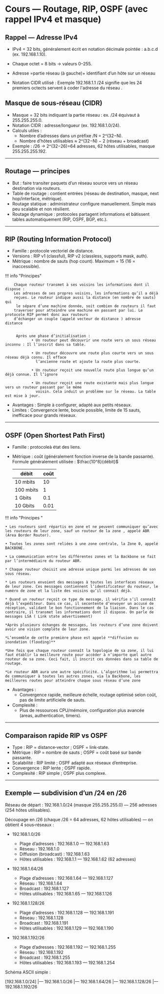 # Cours — Routage, RIP, OSPF (avec rappel IPv4 et masque)



## Rappel — Adresse IPv4
- IPv4 = 32 bits, généralement écrit en notation décimale pointée : a.b.c.d (ex. 192.168.1.10).
- Chaque octet = 8 bits → valeurs 0–255.
- Adresse =partie réseau (à gauche)+ identifiant d’un hôte sur un réseau 

- Notation CIDR utilisé : Exemple 192.168.1.1 /24 signifie que les 24 premiers octects servent à coder l'adresse du réseau .

## Masque de sous‑réseau (CIDR)
- Masque = 32 bits indiquant la partie réseau : ex. /24 équivaut à 255.255.255.0.
- Notation CIDR : adresse/longueur (ex. 192.168.1.0/24).
- Calculs utiles :
    - Nombre d’adresses dans un préfixe /N = 2^(32−N).
    - Nombre d’hôtes utilisables ≈ 2^(32−N) − 2 (réseau + broadcast) 
- Exemple : /26 → 2^(32−26)=64 adresses, 62 hôtes utilisables, masque 255.255.255.192.

---

## Routage — principes
- But : faire transiter paquets d’un réseau source vers un réseau destination via routeurs.
- Table de routage : contient entrées (réseau de destination, masque, next hop/interface, métrique).
- Routage statique : administrateur configure manuellement. Simple mais peu scalable et non résilient.
- Routage dynamique : protocoles partagent informations et bâtissent tables automatiquement (RIP, OSPF, BGP, etc.).

---

## RIP (Routing Information Protocol)
- Famille : protocole vectoriel de distance.
- Versions : RIP v1 (classful), RIP v2 (classless, supports mask, auth).
- Métrique : nombre de sauts (hop count). Maximum = 15 (16 = inaccessible).

!!! info "Principes"

        Chaque routeur transmet à ses voisins les informations dont il dispose :
        Les adresses de ses propres voisins, les informations qu’il a déjà 
        reçues. Le routeur indique aussi la distance (en nombre de sauts) qui
         le sépare d’une machine donnée, soit combien de routeurs il faut
        traverser pour atteindre une machine en passant par lui. Le protocole RIP permet donc aux routeurs  
        d’échanger un couple (appelé vecteur de distance ) adresse distance


         Après une phase d’initialisation :
                • Un routeur peut découvrir une route vers un sous réseau inconnu : Il l’inscrit dans sa table.
        
                • Un routeur découvre une route plus courte vers un sous réseau déjà connu. Il efface
                  l’ancienne route et ajoute la route plus courte.
        
                • Un routeur reçoit une nouvelle route plus longue qu’un déjà connue. Il l’ignore
             
                • Un routeur reçoit une route existante mais plus longue vers un routeur passant par le même
                  voisin. Cela induit un problème sur le réseau. La table est mise à jour.
   
- Avantages : Simple à configurer, adapté aux petits réseaux.
- Limites :   Convergence lente, boucle possible, limite de 15 sauts, inefficace pour grands réseaux.


---

## OSPF (Open Shortest Path First)
- Famille : protocoleà état des liens.
- Métrique : coût (généralement fonction inverse de la bande passante).         
    Formule généralement utilisée : $\frac{10^8}{débit}$ 

  | débit | coût |
  | -- | -- |
  |10 mbits| 10|
  |100 mbits| 1|
  |1 Gbits| 0.1|
  | 10 Gbits| 0.01|

!!! info "Principes "
    
    • Les routeurs sont répartis en zone et ne peuvent communiquer qu’avec les routeurs de leur zone, sauf un routeur de la zone , appelé ABR (Area Border Router).

    • Toutes les zones sont reliées à une zone centrale, la Zone 0, appelé BACKBONE.

    • La communication entre les différentes zones et la Backbone se fait par l’intermédiaire du routeur ABR.

    * Chaque routeur choisit une adresse unique parmi les adresses de son sous réseau.

    * Les routeurs envoient des messages à toutes les interfaces réseaux de leur zone. Ces messages contiennent l’identificateur du routeur, le numéro de zone et la liste des voisins qu’il connait déjà.

    * Quand un routeur reçoit ce type de message, il vérifie s’il connaît déjà l’expéditeur. Dans ce cas, il secontente d’envoyer un accusé de réception, validant le bon fonctionnement de la liaison. Dans le cas contraire, il transmet les informations dont il dispose. On parle de messages LSA ( Link state advertisement)

    *Après plusieurs échanges de messages, les routeurs d’une zone doivent avoir une vision complète de leur zone.

    *L’ensemble de cette première phase est appelé **diffusion ou inondation (flooding)**

    *Une fois que chaque routeur connaît la topologie de sa zone, il lui faut établir la meilleure route pour accéder à n’importe quel autre routeur de sa zone. Ceci fait, il inscrit ces données dans sa table de routage.

    *Le routeur ABR aura une autre spécificité. L’algorithme lui permettra de communiquer à toutes les autres zones, via la Backbone, les meilleures routes pour atteindre chaque sous réseau d’une zone

- Avantages :
    - Convergence rapide, meilleure échelle, routage optimisé selon coût, pas de limite artificielle de sauts.
- Complexité :
    - Plus de ressources CPU/mémoire, configuration plus avancée (areas, authentication, timers).

---

## Comparaison rapide RIP vs OSPF
- Type : RIP = distance‑vector ; OSPF = link‑state.
- Métrique : RIP = nombre de sauts ; OSPF = coût basé sur bande passante.
- Scalabilité : RIP limité ; OSPF adapté aux réseaux d’entreprise.
- Convergence : RIP lente ; OSPF rapide.
- Complexité : RIP simple ; OSPF plus complexe.

---




## Exemple — subdivision d’un /24 en /26

Réseau de départ : 192.168.1.0/24 (masque 255.255.255.0) — 256 adresses (254 hôtes utilisables).

Découpage en /26 (chaque /26 = 64 adresses, 62 hôtes utilisables) — on obtient 4 sous‑réseaux :

- 192.168.1.0/26  
    - Plage d’adresses : 192.168.1.0 — 192.168.1.63  
    - Réseau : 192.168.1.0  
    - Diffusion (broadcast) : 192.168.1.63  
    - Hôtes utilisables : 192.168.1.1 — 192.168.1.62 (62 adresses)

- 192.168.1.64/26  
    - Plage d’adresses : 192.168.1.64 — 192.168.1.127  
    - Réseau : 192.168.1.64  
    - Broadcast : 192.168.1.127  
    - Hôtes utilisables : 192.168.1.65 — 192.168.1.126

- 192.168.1.128/26  
    - Plage d’adresses : 192.168.1.128 — 192.168.1.191  
    - Réseau : 192.168.1.128  
    - Broadcast : 192.168.1.191  
    - Hôtes utilisables : 192.168.1.129 — 192.168.1.190

- 192.168.1.192/26  
    - Plage d’adresses : 192.168.1.192 — 192.168.1.255  
    - Réseau : 192.168.1.192  
    - Broadcast : 192.168.1.255  
    - Hôtes utilisables : 192.168.1.193 — 192.168.1.254

Schéma ASCII simple :

[192.168.1.0/24]
|— 192.168.1.0/26
|— 192.168.1.64/26
|— 192.168.1.128/26
|— 192.168.1.192/26

